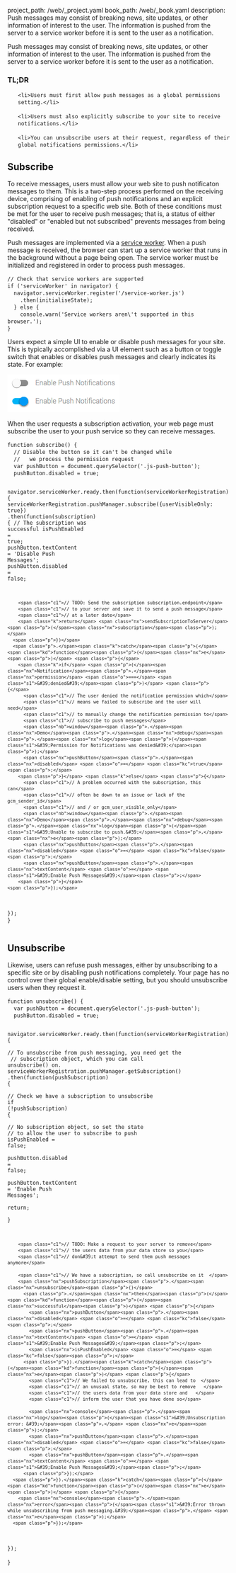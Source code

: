 project_path: /web/_project.yaml
book_path: /web/_book.yaml
description: Push messages may consist of breaking news, site updates, or other information of interest to the user. The information is pushed from the server to a service worker before it is sent to the user as a notification.

<p class="intro">
  Push messages may consist of breaking news, site updates, or other 
  information of interest to the user. The information is pushed from the 
  server to a service worker before it is sent to the user as a notification.
</p>


















<div class="wf-highlight-list wf-highlight-list--learning" markdown="1">
  <h3 class="wf-highlight-list__title">TL;DR</h3>

  
  <ul class="wf-highlight-list__list">
    
    <li>Users must first allow push messages as a global permissions setting.</li>
    
    <li>Users must also explicitly subscribe to your site to receive notifications.</li>
    
    <li>You can unsubscribe users at their request, regardless of their global notifications permissions.</li>
    
  </ul>
  
</div>



## Subscribe 

To receive messages, users must allow your web site to push notificaton 
messages to them. This is a two-step process performed on the receiving 
device, comprising of enabling of push notifications and an explicit 
subscription request to a specific web site. Both of these conditions must 
be met for the user to receive push messages; that is, a status of either 
"disabled" or "enabled but not subscribed" prevents messages from 
being received.

Push messages are implemented via a [service worker](/web/fundamentals/primers/service-workers/).
When a push message is received, the browser can start up a service worker 
that runs in the background without a page being open. The service worker 
must be initialized and registered in order to process push messages. 

<div class="highlight"><pre><code class="language-javascript" data-lang="javascript"><span class="c1">// Check that service workers are supported</span>
<span class="k">if</span> <span class="p">(</span><span class="s1">&#39;serviceWorker&#39;</span> <span class="k">in</span> <span class="nx">navigator</span><span class="p">)</span> <span class="p">{</span>  
  <span class="nx">navigator</span><span class="p">.</span><span class="nx">serviceWorker</span><span class="p">.</span><span class="nx">register</span><span class="p">(</span><span class="s1">&#39;/service-worker.js&#39;</span><span class="p">)</span>  
    <span class="p">.</span><span class="nx">then</span><span class="p">(</span><span class="nx">initialiseState</span><span class="p">);</span>  
  <span class="p">}</span> <span class="k">else</span> <span class="p">{</span>  
    <span class="nx">console</span><span class="p">.</span><span class="nx">warn</span><span class="p">(</span><span class="s1">&#39;Service workers aren\&#39;t supported in this browser.&#39;</span><span class="p">);</span>  
<span class="p">}</span></code></pre></div>

Users expect a simple UI to enable or disable push messages for your site. 
This is typically accomplished via a UI element such as a button or toggle 
switch that enables or disables push messages and clearly indicates its 
state. For example:

![Push UX](images/pushux.png)

When the user requests a subscription activation, your web page must 
subscribe the user to your push service so they can receive messages.

<div class="highlight"><pre><code class="language-javascript" data-lang="javascript"><span class="kd">function</span> <span class="nx">subscribe</span><span class="p">()</span> <span class="p">{</span>
  <span class="c1">// Disable the button so it can&#39;t be changed while</span>
  <span class="c1">//   we process the permission request</span>
  <span class="kd">var</span> <span class="nx">pushButton</span> <span class="o">=</span> <span class="nb">document</span><span class="p">.</span><span class="nx">querySelector</span><span class="p">(</span><span class="s1">&#39;.js-push-button&#39;</span><span class="p">);</span>
  <span class="nx">pushButton</span><span class="p">.</span><span class="nx">disabled</span> <span class="o">=</span> <span class="kc">true</span><span class="p">;</span>

  <span class="nx">navigator</span><span class="p">.</span><span class="nx">serviceWorker</span><span class="p">.</span><span class="nx">ready</span><span class="p">.</span><span class="nx">then</span><span class="p">(</span><span class="kd">function</span><span class="p">(</span><span class="nx">serviceWorkerRegistration</span><span class="p">)</span> <span class="p">{</span>
    <span class="nx">serviceWorkerRegistration</span><span class="p">.</span><span class="nx">pushManager</span><span class="p">.</span><span class="nx">subscribe</span><span class="p">({</span><span class="nx">userVisibleOnly</span><span class="o">:</span> <span class="kc">true</span><span class="p">})</span>
      <span class="p">.</span><span class="nx">then</span><span class="p">(</span><span class="kd">function</span><span class="p">(</span><span class="nx">subscription</span><span class="p">)</span> <span class="p">{</span>
        <span class="c1">// The subscription was successful</span>
        <span class="nx">isPushEnabled</span> <span class="o">=</span> <span class="kc">true</span><span class="p">;</span>
        <span class="nx">pushButton</span><span class="p">.</span><span class="nx">textContent</span> <span class="o">=</span> <span class="s1">&#39;Disable Push Messages&#39;</span><span class="p">;</span>
        <span class="nx">pushButton</span><span class="p">.</span><span class="nx">disabled</span> <span class="o">=</span> <span class="kc">false</span><span class="p">;</span>

        <span class="c1">// TODO: Send the subscription subscription.endpoint</span>
        <span class="c1">// to your server and save it to send a push message</span>
        <span class="c1">// at a later date</span>
        <span class="k">return</span> <span class="nx">sendSubscriptionToServer</span><span class="p">(</span><span class="nx">subscription</span><span class="p">);</span>
      <span class="p">})</span>
      <span class="p">.</span><span class="k">catch</span><span class="p">(</span><span class="kd">function</span><span class="p">(</span><span class="nx">e</span><span class="p">)</span> <span class="p">{</span>
        <span class="k">if</span> <span class="p">(</span><span class="nx">Notification</span><span class="p">.</span><span class="nx">permission</span> <span class="o">===</span> <span class="s1">&#39;denied&#39;</span><span class="p">)</span> <span class="p">{</span>
          <span class="c1">// The user denied the notification permission which</span>
          <span class="c1">// means we failed to subscribe and the user will need</span>
          <span class="c1">// to manually change the notification permission to</span>
          <span class="c1">// subscribe to push messages</span>
          <span class="nb">window</span><span class="p">.</span><span class="nx">Demo</span><span class="p">.</span><span class="nx">debug</span><span class="p">.</span><span class="nx">log</span><span class="p">(</span><span class="s1">&#39;Permission for Notifications was denied&#39;</span><span class="p">);</span>
          <span class="nx">pushButton</span><span class="p">.</span><span class="nx">disabled</span> <span class="o">=</span> <span class="kc">true</span><span class="p">;</span>
        <span class="p">}</span> <span class="k">else</span> <span class="p">{</span>
          <span class="c1">// A problem occurred with the subscription, this can</span>
          <span class="c1">// often be down to an issue or lack of the gcm_sender_id</span>
          <span class="c1">// and / or gcm_user_visible_only</span>
          <span class="nb">window</span><span class="p">.</span><span class="nx">Demo</span><span class="p">.</span><span class="nx">debug</span><span class="p">.</span><span class="nx">log</span><span class="p">(</span><span class="s1">&#39;Unable to subscribe to push.&#39;</span><span class="p">,</span> <span class="nx">e</span><span class="p">);</span>
          <span class="nx">pushButton</span><span class="p">.</span><span class="nx">disabled</span> <span class="o">=</span> <span class="kc">false</span><span class="p">;</span>
          <span class="nx">pushButton</span><span class="p">.</span><span class="nx">textContent</span> <span class="o">=</span> <span class="s1">&#39;Enable Push Messages&#39;</span><span class="p">;</span>
        <span class="p">}</span>
    <span class="p">});</span>
  <span class="p">});</span>
<span class="p">}</span></code></pre></div>

## Unsubscribe

Likewise, users can refuse push messages, either by unsubscribing to a 
specific site or by disabling push notifications completely. Your page has 
no control over their global enable/disable setting, but you should 
unsubscribe users when they request it.

<div class="highlight"><pre><code class="language-javascript" data-lang="javascript"><span class="kd">function</span> <span class="nx">unsubscribe</span><span class="p">()</span> <span class="p">{</span>  
  <span class="kd">var</span> <span class="nx">pushButton</span> <span class="o">=</span> <span class="nb">document</span><span class="p">.</span><span class="nx">querySelector</span><span class="p">(</span><span class="s1">&#39;.js-push-button&#39;</span><span class="p">);</span>  
  <span class="nx">pushButton</span><span class="p">.</span><span class="nx">disabled</span> <span class="o">=</span> <span class="kc">true</span><span class="p">;</span>

  <span class="nx">navigator</span><span class="p">.</span><span class="nx">serviceWorker</span><span class="p">.</span><span class="nx">ready</span><span class="p">.</span><span class="nx">then</span><span class="p">(</span><span class="kd">function</span><span class="p">(</span><span class="nx">serviceWorkerRegistration</span><span class="p">)</span> <span class="p">{</span>  
    <span class="c1">// To unsubscribe from push messaging, you need get the  </span>
    <span class="c1">// subscription object, which you can call unsubscribe() on.  </span>
    <span class="nx">serviceWorkerRegistration</span><span class="p">.</span><span class="nx">pushManager</span><span class="p">.</span><span class="nx">getSubscription</span><span class="p">()</span>
      <span class="p">.</span><span class="nx">then</span><span class="p">(</span><span class="kd">function</span><span class="p">(</span><span class="nx">pushSubscription</span><span class="p">)</span> <span class="p">{</span>  
        <span class="c1">// Check we have a subscription to unsubscribe  </span>
        <span class="k">if</span> <span class="p">(</span><span class="o">!</span><span class="nx">pushSubscription</span><span class="p">)</span> <span class="p">{</span>  
          <span class="c1">// No subscription object, so set the state  </span>
          <span class="c1">// to allow the user to subscribe to push  </span>
          <span class="nx">isPushEnabled</span> <span class="o">=</span> <span class="kc">false</span><span class="p">;</span>  
          <span class="nx">pushButton</span><span class="p">.</span><span class="nx">disabled</span> <span class="o">=</span> <span class="kc">false</span><span class="p">;</span>  
          <span class="nx">pushButton</span><span class="p">.</span><span class="nx">textContent</span> <span class="o">=</span> <span class="s1">&#39;Enable Push Messages&#39;</span><span class="p">;</span>  
          <span class="k">return</span><span class="p">;</span>  
        <span class="p">}</span>  

        <span class="c1">// TODO: Make a request to your server to remove</span>
        <span class="c1">// the users data from your data store so you</span>
        <span class="c1">// don&#39;t attempt to send them push messages anymore</span>

        <span class="c1">// We have a subscription, so call unsubscribe on it  </span>
        <span class="nx">pushSubscription</span><span class="p">.</span><span class="nx">unsubscribe</span><span class="p">()</span>
          <span class="p">.</span><span class="nx">then</span><span class="p">(</span><span class="kd">function</span><span class="p">(</span><span class="nx">successful</span><span class="p">)</span> <span class="p">{</span>  
            <span class="nx">pushButton</span><span class="p">.</span><span class="nx">disabled</span> <span class="o">=</span> <span class="kc">false</span><span class="p">;</span>  
            <span class="nx">pushButton</span><span class="p">.</span><span class="nx">textContent</span> <span class="o">=</span> <span class="s1">&#39;Enable Push Messages&#39;</span><span class="p">;</span>  
            <span class="nx">isPushEnabled</span> <span class="o">=</span> <span class="kc">false</span><span class="p">;</span>  
          <span class="p">}).</span><span class="k">catch</span><span class="p">(</span><span class="kd">function</span><span class="p">(</span><span class="nx">e</span><span class="p">)</span> <span class="p">{</span>  
            <span class="c1">// We failed to unsubscribe, this can lead to  </span>
            <span class="c1">// an unusual state, so may be best to remove   </span>
            <span class="c1">// the users data from your data store and   </span>
            <span class="c1">// inform the user that you have done so</span>

            <span class="nx">console</span><span class="p">.</span><span class="nx">log</span><span class="p">(</span><span class="s1">&#39;Unsubscription error: &#39;</span><span class="p">,</span> <span class="nx">e</span><span class="p">);</span>  
            <span class="nx">pushButton</span><span class="p">.</span><span class="nx">disabled</span> <span class="o">=</span> <span class="kc">false</span><span class="p">;</span>
            <span class="nx">pushButton</span><span class="p">.</span><span class="nx">textContent</span> <span class="o">=</span> <span class="s1">&#39;Enable Push Messages&#39;</span><span class="p">;</span> 
          <span class="p">});</span>  
      <span class="p">}).</span><span class="k">catch</span><span class="p">(</span><span class="kd">function</span><span class="p">(</span><span class="nx">e</span><span class="p">)</span> <span class="p">{</span>  
        <span class="nx">console</span><span class="p">.</span><span class="nx">error</span><span class="p">(</span><span class="s1">&#39;Error thrown while unsubscribing from push messaging.&#39;</span><span class="p">,</span> <span class="nx">e</span><span class="p">);</span>  
      <span class="p">});</span>  
  <span class="p">});</span>  
<span class="p">}</span></code></pre></div>

